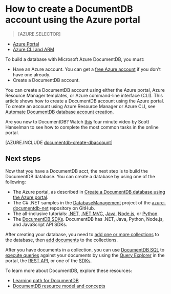<properties
	pageTitle="How to create a DocumentDB account | Microsoft Azure"
	description="Build a NoSQL database with Azure DocumentDB. Follow these instructions to create a DocumentDB account and start building your blazing fast, global-scale NoSQL database." 
	keywords="build a database"
	services="documentdb"
	documentationCenter=""
	authors="mimig1"
	manager="jhubbard"
	editor="monicar"/>

<tags
	ms.service="documentdb"
	ms.workload="data-services"
	ms.tgt_pltfrm="na"
	ms.devlang="na"
	ms.topic="get-started-article"
	ms.date="08/25/2016"
	ms.author="mimig"/>

# How to create a DocumentDB account using the Azure portal

> [AZURE.SELECTOR]
- [Azure Portal](documentdb-create-account.md)
- [Azure CLI and ARM](documentdb-automation-resource-manager-cli.md)

To build a database with Microsoft Azure DocumentDB, you must:

- Have an Azure account. You can get a [free Azure account](https://azure.microsoft.com/free) if you don't have one already. 
- Create a DocumentDB account.  

You can create a DocumentDB account using either the Azure portal, Azure Resource Manager templates, or Azure command-line interface (CLI). This article shows how to create a DocumentDB account using the Azure portal. To create an account using Azure Resource Manager or Azure CLI, see [Automate DocumentDB database account creation](documentdb-automation-resource-manager-cli.md).

Are you new to DocumentDB? Watch [this](https://azure.microsoft.com/documentation/videos/create-documentdb-on-azure/) four minute video by Scott Hanselman to see how to complete the most common tasks in the online portal.

[AZURE.INCLUDE [documentdb-create-dbaccount](../../includes/documentdb-create-dbaccount.md)]

## Next steps

Now that you have a DocumentDB acct, the next step is to build the DocumentDB database. You can create a database by using one of the following:

- The Azure portal, as described in [Create a DocumentDB database using the Azure portal](documentdb-create-database.md).
- The C# .NET samples in the [DatabaseManagement](https://github.com/Azure/azure-documentdb-net/tree/master/samples/code-samples/DatabaseManagement) project of the [azure-documentdb-net](https://github.com/Azure/azure-documentdb-net/tree/master/samples/code-samples) repository on GitHub.
- The all-inclusive tutorials: [.NET](documentdb-get-started.md), [.NET MVC](documentdb-dotnet-application.md), [Java](documentdb-java-application.md), [Node.js](documentdb-nodejs-application.md), or [Python](documentdb-python-application.md).
- The [DocumentDB SDKs](documentdb-sdk-dotnet.md). DocumentDB has .NET, Java, Python, Node.js, and JavaScript API SDKs.


After creating your database, you need to [add one or more collections](documentdb-create-collection.md) to the database, then [add documents](documentdb-view-json-document-explorer.md) to the collections.

After you have documents in a collection, you can use [DocumentDB SQL](documentdb-sql-query.md) to [execute queries](documentdb-sql-query.md#executing-queries) against your documents by using the [Query Explorer](documentdb-query-collections-query-explorer.md) in the portal, the [REST API](https://msdn.microsoft.com/library/azure/dn781481.aspx), or one of the [SDKs](documentdb-sdk-dotnet.md).

To learn more about DocumentDB, explore these resources:

-	[Learning path for DocumentDB](https://azure.microsoft.com/documentation/learning-paths/documentdb/)
-	[DocumentDB resource model and concepts](documentdb-resources.md)
